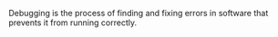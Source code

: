 Debugging is the process of finding and fixing errors in 
software that prevents it from running correctly.
